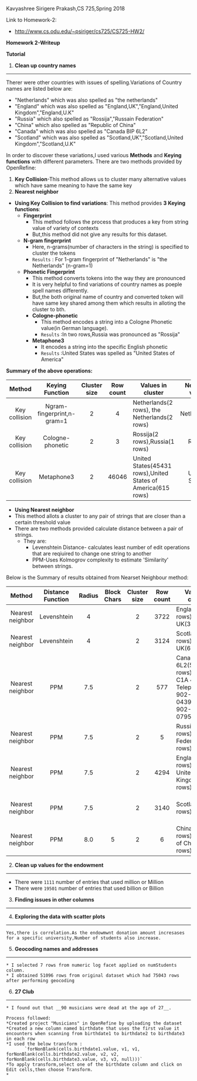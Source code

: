 Kavyashree Sirigere Prakash,CS 725,Spring 2018

Link to Homework-2:
* http://www.cs.odu.edu/~psiriger/cs725/CS725-HW2/

__Homework 2-Writeup__

__Tutorial__
1. __Clean up country names__
----------------------------------------------------------------------------------------------------------------------------------------------------------------------------------
Therer were other countries with issues of spelling.Variations of Country names are listed below are:
* "Netherlands" which was also spelled as "the netherlands"
* "England" which was also spelled as "England,UK","England,United Kingdom","England,U.K"
* "Russia" which also spelled as "Rossija","Russain Federation"
* "China" which also spelled as "Republic of China"
* "Canada" which was also spelled as "Canada BIP 6L2"
* "Scotland" which was also spelled as "Scotland,UK","Scotland,United Kingdom","Scotland,U.K"

In order to discover these variations,I used various __Methods__ and __Keying functions__ with different parameters.
There are two methods provided by OpenRefine:
1. __Key Collision__-This method allows us to cluster many alternative values which have same meaning to have the same key
2. __Nearest neighbor__

  * __Using Key Collision to find variations__:
    This method provides __3 Keying functions__:
    * __Fingerprint__
        * This method follows the process that produces a key from string value of variety of contexts
        * But,this method did not give any results for this dataset.            
    * __N-gram fingerprint__
        * Here, n-grams(number of characters in the string) is specified to cluster the tokens
        * `Results` : For 1-gram fingerprint of "Netherlands" is "the Netherlands" (n-gram=1)
    * __Phonetic Fingerprint__
        * This method converts tokens into the way they are pronounced
        * It  is very helpful to find variations of country names as poeple spell names differently.
        * But,the both original name of country and converted token will have same key shared among them which results in alloting the cluster to bth.
        * __Cologne-phonetic__
            * This method encodes a string into a Cologne Phonetic value(in German language).  
            * `Results` :In two rows,Russia was pronounced as "Rossija"
        * __Metaphone3__
            * It encodes a string into the specific English phonetic 
            * `Results` :United States was spelled as "United States of America"
            
__Summary of the above operations:__

| Method        | Keying Function               |Cluster size   |Row count   | Values in cluster                            | New cell value   |
| :-----------: | :-------------------------:   |:----------:   | :--------: |----------------------------------------------| :------------:   |
|Key collision  | Ngram-fingerprint,n-gram=1    | 2             | 4          | Netherlands(2 rows),	the Netherlands(2 rows) | Netherlands      |
|Key collision  | Cologne-phonetic              | 2             | 3          | Rossija(2 rows),Russia(1 rows)               | Russia           |
|Key collision  | Metaphone3                    | 2             | 46046      | United States(45431 rows),United States of America(615 rows)|United States|


 * __Using Nearest neighbor__   
  * This method allots a cluster to any pair of strings that are closer than a certain threshold value  
  * There are two methods provided calculate distance between a pair of strings.
    * They are:
         * Levenshtein Distance- calculates least number of edit operations that are reqiuired to change one string to another
         * PPM-Uses Kolmogrov complexity to estimate 'Similarity' between strings.
    
Below is the Summary of results obtained from Nearset Neighbour method:

| Method        | Distance Function |Radius|Block Chars|Cluster size|Row count| Values in cluster                            | New cell value   |
| :-----------: | :-------------:   |:----:|:--------: |:--------:  |:-------:|--------------------------------| :------------:   |
|Nearest neighbor|Levenshtein|4| |2 |3722|	England(3398 rows),England, UK(324 rows)|England|
|Nearest neighbor|Levenshtein|4| |2  |3124|Scotland(3060 rows),Scotland, UK(64 rows)|Scotland|
|Nearest neighbor|PPM|7.5| |2  |577|Canada B1P 6L2(576 rows),Canada C1A 4P3 Telephone: 902-566-0439 Fax: 902-566-0795(1 rows)|Canada|
|Nearest neighbor|PPM|7.5| |2  |5|Russia(3 rows),Russian Federation(2 rows)|Russia|
|Nearest neighbor|PPM|7.5| |2  |4294|England(3722 rows),England, United Kingdom(572 rows),England|England|
|Nearest neighbor|PPM|7.5| |2  |3140|Scotland(3124 rows)|Scotland, United Kingdom(16 rows)|Scotland|
|Nearest neighbor|PPM|8.0|5 |2  |6|China(4 rows),Republic of China(2 rows)|China|


2. __Clean up values for the endowment__
------------------------------------------------------------------------------------------------------------------------------------------------------------------------------------
  * There were `1111` number of entries that used million or Million
  * There were `19501` number of entries that used billion or Billion

3. __Finding issues in other columns__
------------------------------------------------------------------------------------------------------------------------------------------------------------------------------------









4. __Exploring the data with scatter plots__     
------------------------------------------------------------------------------------------------------------------------------------------------------------------------------------
    Yes,there is correlation.As the endowmwnt donation amount incresases for a specific university,Number of students also increase.
5. __Geocoding names and addresses__
 ------------------------------------------------------------------------------------------------------------------------------------------------------------------------------------
    * I selected 7 rows from numeric log facet applied on numStudents column.
    * I obtained 51096 rows from original dataset which had 75043 rows after performing geocoding

6. __27 Club__
------------------------------------------------------------------------------------------------------------------------------------------------------------------------------------
    * I found out that __90 musicians were dead at the age of 27__.  
    
    Process followed:  
    *Created project "Musicians" in OpenRefine by uploading the dataset  
    *Created a new column named birthdate that uses the first value it encounters when scanning from birthdate1 to birthdate2 to birthdate3 in each row
    *I used the below transform :
           `forNonBlank(cells.birthdate1.value, v1, v1, forNonBlank(cells.birthdate2.value, v2, v2, forNonBlank(cells.birthdate3.value, v3, v3, null)))`
    *To apply transform,select one of the birthdate column and click on Edit cells,then choose Transform.
    *






